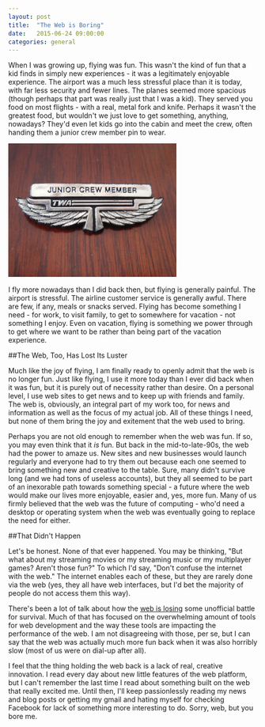 ```yaml
---
layout: post
title:  "The Web is Boring"
date:   2015-06-24 09:00:00
categories: general
---
```


When I was growing up, flying was fun. This wasn't the kind of fun that a kid finds in simply new experiences - it was a legitimately enjoyable experience. The airport was a much less stressful place than it is today, with far less security and fewer lines. The planes seemed more spacious (though perhaps that part was really just that I was a kid). They served you food on most flights - with a real, metal fork and knife. Perhaps it wasn't the greatest food, but wouldn't we just love to get something, anything, nowadays? They'd even let kids go into the cabin and meet the crew, often handing them a junior crew member pin to wear.

![twa pin](images/posts/twa_pin.jpg)

I fly more nowadays than I did back then, but flying is generally painful. The airport is stressful. The airline customer service is generally awful. There are few, if any, meals or snacks served. Flying has become something I need - for work, to visit family, to get to somewhere for vacation - not something I enjoy. Even on vacation, flying is something we power through to get where we want to be rather than being part of the vacation experience.

##The Web, Too, Has Lost Its Luster

Much like the joy of flying, I am finally ready to openly admit that the web is no longer fun. Just like flying, I use it more today than I ever did back when it was fun, but it is purely out of necessity rather than desire. On a personal level, I use web sites to get news and to keep up with friends and family. The web is, obviously, an integral part of my work too, for news and information as well as the focus of my actual job. All of these things I need, but none of them bring the joy and exitement that the web used to bring.

Perhaps you are not old enough to remember when the web was fun. If so, you may even think that it *is* fun. But back in the mid-to-late-90s, the web had the power to amaze us. New sites and new businesses would launch regularly and everyone had to try them out because each one seemed to bring something new and creative to the table. Sure, many didn't survive long (and we had tons of useless accounts), but they all seemed to be part of an inexorable path towards something special - a future where the web would make our lives more enjoyable, easier and, yes, more fun. Many of us firmly believed that the web was the future of computing - who'd need a desktop or operating system when the web was eventually going to replace the need for either.

##That Didn't Happen

Let's be honest. None of that ever happened. You may be thinking, "But what about my streaming movies or my streaming music or my multiplayer games? Aren't those fun?" To which I'd say, "Don't confuse the internet with the web." The internet enables each of these, but they are rarely done via the web (yes, they all have web interfaces, but I'd bet the majority of people do not access them this way).

There's been a lot of talk about how the [web is losing](http://www.quirksmode.org/blog/archives/2015/05/web_vs_native_l.html) some unofficial battle for survival. Much of that has focused on the overwhelming amount of tools for web development and the way these tools are impacting the performance of the web. I am not disagreeing with those, per se, but I can say that the web was actually much more fun back when it was also horribly slow (most of us were on dial-up after all).

I feel that the thing holding the web back is a lack of real, creative innovation. I read every day about new little features of the web platform, but I can't remember the last time I read about something built on the web that really excited me. Until then, I'll keep passionlessly reading my news and blog posts or getting my gmail and hating myself for checking Facebook for lack of something more interesting to do. Sorry, web, but you bore me.